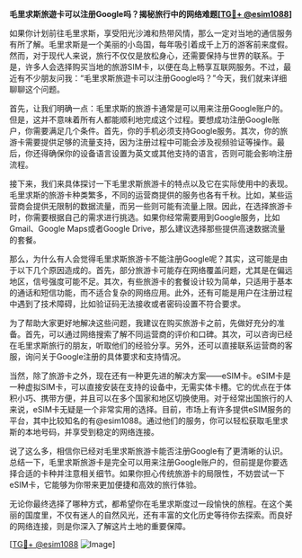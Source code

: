 **毛里求斯旅遊卡可以注册Google吗？揭秘旅行中的网络难题[[TG💪+ @esim1088](https://t.me/s/esim1088)]**

如果你计划前往毛里求斯，享受阳光沙滩和热带风情，那么一定对当地的通信服务有所了解。毛里求斯是一个美丽的小岛国，每年吸引着成千上万的游客前来度假。然而，对于现代人来说，旅行不仅仅是放松身心，还需要保持与世界的联系。于是，许多人会选择购买当地的旅游SIM卡，以便在岛上畅享互联网服务。不过，最近有不少朋友问我：“毛里求斯旅遊卡可以注册Google吗？”今天，我们就来详细聊聊这个问题。

首先，让我们明确一点：毛里求斯的旅游卡通常是可以用来注册Google账户的。但是，这并不意味着所有人都能顺利地完成这个过程。要想成功注册Google账户，你需要满足几个条件。首先，你的手机必须支持Google服务。其次，你的旅游卡需要提供足够的流量支持，因为注册过程中可能会涉及视频验证等操作。最后，你还得确保你的设备语言设置为英文或其他支持的语言，否则可能会影响注册流程。

接下来，我们来具体探讨一下毛里求斯旅游卡的特点以及它在实际使用中的表现。毛里求斯的旅游卡种类繁多，不同的运营商提供的服务也各有千秋。比如，某些运营商会提供无限制的数据流量，而另一些则可能有流量上限。因此，在选择旅游卡时，你需要根据自己的需求进行挑选。如果你经常需要用到Google服务，比如Gmail、Google Maps或者Google Drive，那么建议选择那些提供高速数据流量的套餐。

那么，为什么有人会觉得毛里求斯旅游卡不能注册Google呢？其实，这可能是由于以下几个原因造成的。首先，部分旅游卡可能存在网络覆盖问题，尤其是在偏远地区，信号强度可能不足。其次，有些旅游卡的套餐设计较为简单，只适用于基本的通话和短信功能，而不适合复杂的网络应用。此外，还有可能是用户在注册过程中遇到了技术障碍，比如验证码无法接收或者密码设置不符合要求。

为了帮助大家更好地解决这些问题，我建议在购买旅游卡之前，先做好充分的准备。首先，可以通过网络搜索了解不同运营商的评价和口碑。其次，可以咨询已经在毛里求斯旅行的朋友，听取他们的经验分享。另外，还可以直接联系运营商的客服，询问关于Google注册的具体要求和支持情况。

当然，除了旅游卡之外，现在还有一种更先进的解决方案——eSIM卡。eSIM卡是一种虚拟SIM卡，可以直接安装在支持的设备中，无需实体卡槽。它的优点在于体积小巧、携带方便，并且可以在多个国家和地区切换使用。对于经常出国旅行的人来说，eSIM卡无疑是一个非常实用的选择。目前，市场上有许多提供eSIM服务的平台，其中比较知名的有@esim1088。通过他们的服务，你可以轻松获取毛里求斯的本地号码，并享受到稳定的网络连接。

说了这么多，相信你已经对毛里求斯旅游卡能否注册Google有了更清晰的认识。总结一下，毛里求斯旅游卡是完全可以用来注册Google账户的，但前提是你要选择合适的卡种并注意相关细节。如果你担心传统旅游卡的局限性，不妨尝试一下eSIM卡，它能够为你带来更加便捷和高效的旅行体验。

无论你最终选择了哪种方式，都希望你在毛里求斯度过一段愉快的旅程。在这个美丽的国度里，不仅有迷人的自然风光，还有丰富的文化历史等待你去探索。而良好的网络连接，则是你深入了解这片土地的重要保障。

[[TG💪+ @esim1088](https://t.me/s/esim1088) ![Image](https://i.postimg.cc/4NQfJmqS/Snipaste-2025-05-13-00-14-12.png)]